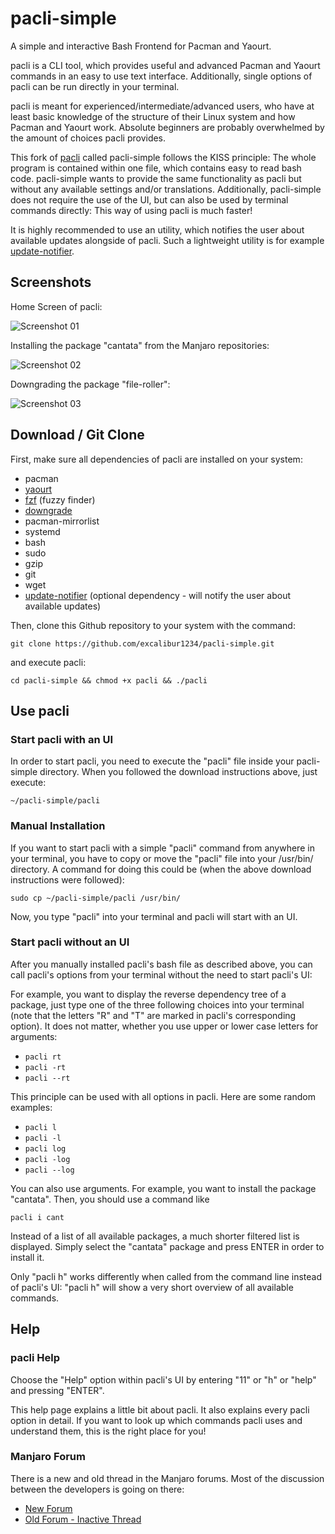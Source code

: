 # pacli-simple
A simple and interactive Bash Frontend for Pacman and Yaourt.

pacli is a CLI tool, which provides useful and advanced Pacman and Yaourt commands in an easy to use text interface. Additionally, single options of pacli can be run directly in your terminal.

pacli is meant for experienced/intermediate/advanced users, who have at least basic knowledge of the structure of their Linux system and how Pacman and Yaourt work. Absolute beginners are probably overwhelmed by the amount of choices pacli provides.

This fork of [pacli](https://github.com/Manjaro-Pek/pacli) called pacli-simple follows the KISS principle: The whole program is contained within one file, which contains easy to read bash code. pacli-simple wants to provide the same functionality as pacli but without any available settings and/or translations. Additionally, pacli-simple does not require the use of the UI, but can also be used by terminal commands directly: This way of using pacli is much faster!


It is highly recommended to use an utility, which notifies the user about available updates alongside of pacli. Such a lightweight utility is for example [update-notifier](https://github.com/Chrysostomus/update-notifier).


## Screenshots

Home Screen of pacli:

![Screenshot 01](http://s18.postimg.org/8dz7xjlzt/screen.png)


Installing the package "cantata" from the Manjaro repositories:

![Screenshot 02](http://s32.postimg.org/50okof26t/pacli_simple2.gif)


Downgrading the package "file-roller":

![Screenshot 03](http://i.imgur.com/kKzqbSl.png)


## Download / Git Clone

First, make sure all dependencies of pacli are installed on your system:
- pacman
- [yaourt](https://wiki.archlinux.org/index.php/Yaourt)
- [fzf](https://aur.archlinux.org/packages/fzf/) (fuzzy finder)
- [downgrade](https://aur.archlinux.org/packages/downgrade/)
- pacman-mirrorlist
- systemd
- bash
- sudo
- gzip
- git
- wget
- [update-notifier](https://github.com/Chrysostomus/update-notifier) (optional dependency - will notify the user about available updates)

Then, clone this Github repository to your system with the command:
```
git clone https://github.com/excalibur1234/pacli-simple.git
```
and execute pacli:
```
cd pacli-simple && chmod +x pacli && ./pacli
```


## Use pacli

### Start pacli with an UI
In order to start pacli, you need to execute the "pacli" file inside your pacli-simple directory. When you followed the download instructions above, just execute:
```
~/pacli-simple/pacli
```

### Manual Installation
If you want to start pacli with a simple "pacli" command from anywhere in your terminal, you have to copy or move the "pacli" file into your /usr/bin/ directory. A command for doing this could be (when the above download instructions were followed):
```
sudo cp ~/pacli-simple/pacli /usr/bin/
```
Now, you type "pacli" into your terminal and pacli will start with an UI.

### Start pacli without an UI
After you manually installed pacli's bash file as described above, you can call pacli's options from your terminal without the need to start pacli's UI:

For example, you want to display the reverse dependency tree of a package, just type one of the three following choices into your terminal (note that the letters "R" and "T" are marked in pacli's corresponding option). It does not matter, whether you use upper or lower case letters for arguments:
- `pacli rt`
- `pacli -rt`
- `pacli --rt`

This principle can be used with all options in pacli. Here are some random examples:
- `pacli l`
- `pacli -l`
- `pacli log`
- `pacli -log`
- `pacli --log`



You can also use arguments. For example, you want to install the package "cantata". Then, you should use a command like
```
pacli i cant
```
Instead of a list of all available packages, a much shorter filtered list is displayed. Simply select the "cantata" package and press ENTER in order to install it.

Only "pacli h" works differently when called from the command line instead of pacli's UI: "pacli h" will show a very short overview of all available commands.


## Help

### pacli Help
Choose the "Help" option within pacli's UI by entering "11" or "h" or "help" and pressing "ENTER". 

This help page explains a little bit about pacli. It also explains every pacli option in detail. If you want to look up which commands pacli uses and understand them, this is the right place for you!

### Manjaro Forum
There is a new and old thread in the Manjaro forums. Most of the discussion between the developers is going on there:
 - [New Forum](https://forum.manjaro.org/t/pacli-simple-a-simple-bash-frontend-for-pacman-and-yaourt/677)
 - [Old Forum - Inactive Thread](https://classicforum.manjaro.org/index.php?topic=21399.0)
